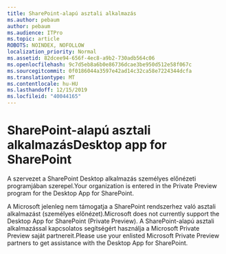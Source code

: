 ```yaml
---
title: SharePoint-alapú asztali alkalmazás
ms.author: pebaum
author: pebaum
ms.audience: ITPro
ms.topic: article
ROBOTS: NOINDEX, NOFOLLOW
localization_priority: Normal
ms.assetid: 82dcee94-656f-4ec8-a9b2-730adb564c06
ms.openlocfilehash: 9c7d5eb8a6b0e86736dcae3be950d512e58f067c
ms.sourcegitcommit: 0f0186044a3597e42ad14c32ca58e7224344dcfa
ms.translationtype: MT
ms.contentlocale: hu-HU
ms.lasthandoff: 12/15/2019
ms.locfileid: "40044165"
---
```

# <a name="desktop-app-for-sharepoint"></a><span data-ttu-id="6e712-102">SharePoint-alapú asztali alkalmazás</span><span class="sxs-lookup"><span data-stu-id="6e712-102">Desktop app for SharePoint</span></span>

<span data-ttu-id="6e712-103">A szervezet a SharePoint Desktop alkalmazás személyes előnézeti programjában szerepel.</span><span class="sxs-lookup"><span data-stu-id="6e712-103">Your organization is entered in the Private Preview program for the Desktop App for SharePoint.</span></span>

<span data-ttu-id="6e712-104">A Microsoft jelenleg nem támogatja a SharePoint rendszerhez való asztali alkalmazást (személyes előnézet).</span><span class="sxs-lookup"><span data-stu-id="6e712-104">Microsoft does not currently support the Desktop App for SharePoint (Private Preview).</span></span> <span data-ttu-id="6e712-105">A SharePoint-alapú asztali alkalmazással kapcsolatos segítségért használja a Microsoft Private Preview saját partnereit.</span><span class="sxs-lookup"><span data-stu-id="6e712-105">Please use your enlisted Microsoft Private Preview partners to get assistance with the Desktop App for SharePoint.</span></span>

